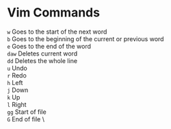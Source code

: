 # Vim Commands

`w` Goes to the start of the next word \
`b` Goes to the beginning of the current or previous word \
`e` Goes to the end of the word \
`daw` Deletes current word \
`dd` Deletes the whole line \
`u` Undo \
`r` Redo \
`h` Left \
`j` Down \
`k` Up \
`l` Right \
`gg` Start of file \
`G` End of file \
